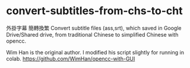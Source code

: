 # convert-subtitles-from-chs-to-cht

外掛字幕 簡轉換繁
Convert subtitle files (ass,srt), which saved in Google Drive/Shared drive, from traditional Chinese to simplified Chinese with opencc.

Wim Han is the original author.
I modified his script slightly for running in colab.
https://github.com/WimHan/opencc-with-GUI

